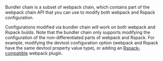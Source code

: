 Bundler chain is a subset of webpack chain, which contains part of the webpack chain API that you can use to modify both webpack and Rspack configuration.

Configurations modified via bundler chain will work on both webpack and Rspack builds. Note that the bundler chain only supports modifying the configuration of the non-differentiated parts of webpack and Rspack. For example, modifying the devtool configuration option (webpack and Rspack have the same devtool property value type), or adding an [Rspack-compatible](https://rspack.dev/guide/plugin-compat) webpack plugin.
